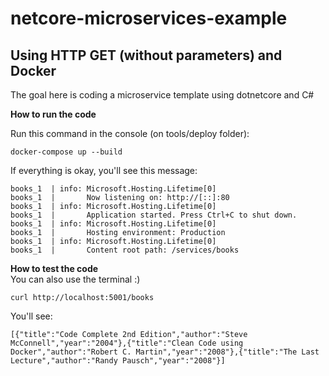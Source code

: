 # netcore-microservices-example
Using HTTP GET (without parameters) and Docker
---
The goal here is coding a microservice template using dotnetcore and C#

**How to run the code** </br>

Run this command in the console (on tools/deploy folder):
```
docker-compose up --build
```

If everything is okay, you'll see this message:
```
books_1  | info: Microsoft.Hosting.Lifetime[0]
books_1  |       Now listening on: http://[::]:80
books_1  | info: Microsoft.Hosting.Lifetime[0]
books_1  |       Application started. Press Ctrl+C to shut down.
books_1  | info: Microsoft.Hosting.Lifetime[0]
books_1  |       Hosting environment: Production
books_1  | info: Microsoft.Hosting.Lifetime[0]
books_1  |       Content root path: /services/books
```

**How to test the code** </br>
You can also use the terminal :)

```
curl http://localhost:5001/books
```

You'll see:
```
[{"title":"Code Complete 2nd Edition","author":"Steve McConnell","year":"2004"},{"title":"Clean Code using Docker","author":"Robert C. Martin","year":"2008"},{"title":"The Last Lecture","author":"Randy Pausch","year":"2008"}]
```